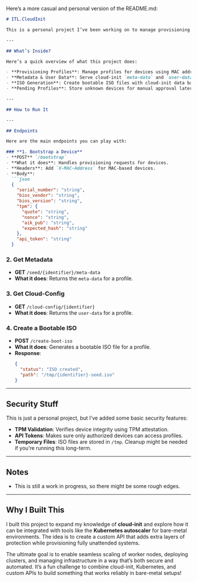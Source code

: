 Here’s a more casual and personal version of the README.md:

```markdown
# ITL.CloudInit

This is a personal project I’ve been working on to manage provisioning profiles and generate bootable ISO files for cloud-init-based systems. It’s built with FastAPI and SQLAlchemy, and it’s been a fun way to explore some cool tech like TPM validation and ISO generation.

---

## What’s Inside?

Here’s a quick overview of what this project does:

- **Provisioning Profiles**: Manage profiles for devices using MAC addresses or TPM attestation.
- **Metadata & User Data**: Serve cloud-init `meta-data` and `user-data` for provisioning.
- **ISO Generation**: Create bootable ISO files with cloud-init data baked in.
- **Pending Profiles**: Store unknown devices for manual approval later.

---

## How to Run It

---

## Endpoints

Here are the main endpoints you can play with:

### **1. Bootstrap a Device**
- **POST** `/bootstrap`
- **What it does**: Handles provisioning requests for devices.
- **Headers**: Add `X-MAC-Address` for MAC-based devices.
- **Body**:
  ```json
  {
    "serial_number": "string",
    "bios_vendor": "string",
    "bios_version": "string",
    "tpm": {
      "quote": "string",
      "nonce": "string",
      "aik_pub": "string",
      "expected_hash": "string"
    },
    "api_token": "string"
  }
  ```

### **2. Get Metadata**
- **GET** `/seed/{identifier}/meta-data`
- **What it does**: Returns the `meta-data` for a profile.

### **3. Get Cloud-Config**
- **GET** `/cloud-config/{identifier}`
- **What it does**: Returns the `user-data` for a profile.

### **4. Create a Bootable ISO**
- **POST** `/create-boot-iso`
- **What it does**: Generates a bootable ISO file for a profile.
- **Response**:
  ```json
  {
    "status": "ISO created",
    "path": "/tmp/{identifier}-seed.iso"
  }
  ```

---

## Security Stuff

This is just a personal project, but I’ve added some basic security features:
- **TPM Validation**: Verifies device integrity using TPM attestation.
- **API Tokens**: Makes sure only authorized devices can access profiles.
- **Temporary Files**: ISO files are stored in `/tmp`. Cleanup might be needed if you’re running this long-term.

---

## Notes

- This is still a work in progress, so there might be some rough edges.

---

## Why I Built This

I built this project to expand my knowledge of **cloud-init** and explore how it can be integrated with tools like the **Kubernetes autoscaler** for bare-metal environments. The idea is to create a custom API that adds extra layers of protection while provisioning fully unattended systems. 

The ultimate goal is to enable seamless scaling of worker nodes, deploying clusters, and managing infrastructure in a way that’s both secure and automated. It’s a fun challenge to combine cloud-init, Kubernetes, and custom APIs to build something that works reliably in bare-metal setups!

